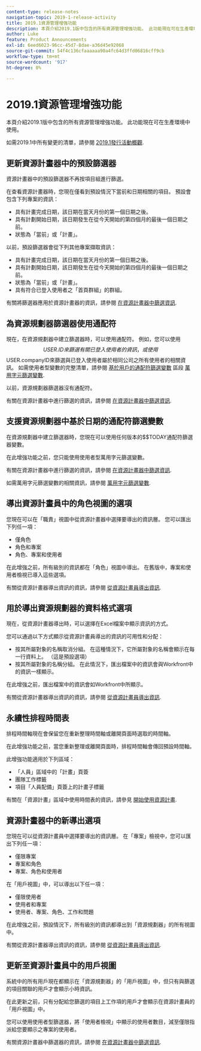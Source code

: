 ```yaml
---
content-type: release-notes
navigation-topic: 2019-1-release-activity
title: 2019.1資源管理增強功能
description: 本頁介紹2019.1版中包含的所有資源管理增強功能。 此功能現在可在生產環境中使用。
author: Luke
feature: Product Announcements
exl-id: 6eed6023-96cc-45d7-8dae-a36d45e92068
source-git-commit: 54f4c136cfaaaaaa90a4fc64d3ffd06816cff9cb
workflow-type: tm+mt
source-wordcount: '917'
ht-degree: 0%

---
```


# 2019.1資源管理增強功能

本頁介紹2019.1版中包含的所有資源管理增強功能。 此功能現在可在生產環境中使用。

如需2019.1中所有變更的清單，請參閱 [2019.1發行活動概觀](../../../../product-announcements/product-releases/quarterly-release-archive/2019.1-release-activity/2019.1-release-activity-overview.md).

## 更新資源計畫器中的預設篩選器

資源計畫器中的預設篩選器不再按項目組進行篩選。

在查看資源計畫器時，您現在僅看到預設情況下當前和日期相關的項目。 預設會包含下列專案的資訊：

* 具有計畫完成日期，該日期在當天月份的第一個日期之後。
* 具有計劃開始日期，該日期發生在從今天開始的第四個月的最後一個日期之前。
* 狀態為「當前」或「計畫」。

以前，預設篩選器會從下列其他專案擷取資訊：

* 具有計畫完成日期，該日期在當天月份的第一個日期之後。
* 具有計劃開始日期，該日期發生在從今天開始的第四個月的最後一個日期之前。
* 狀態為「當前」或「計畫」。
* 具有符合已登入使用者之「首頁群組」的群組。

有關將篩選器應用於資源計畫器的資訊，請參閱 [在資源計畫器中篩選資訊](../../../../resource-mgmt/resource-planning/filter-resource-planner.md).

## 為資源規劃器篩選器使用通配符

現在，在資源規劃器中建立篩選器時，可以使用通配符。 例如，您可以使用$$USER.ID來篩選有關已登入使用者的資訊，或使用$$USER.companyID來篩選與已登入使用者屬於相同公司之所有使用者的相關資訊。 如需使用者型變數的完整清單，請參閱 [基於用戶的通配符篩選變數](../../../../reports-and-dashboards/reports/reporting-elements/understand-wildcard-filter-variables.md#user-based-variables) 區段 [萬用字元篩選變數](../../../../reports-and-dashboards/reports/reporting-elements/understand-wildcard-filter-variables.md).

以前，資源規劃器篩選器沒有通配符。

有關在資源計畫器中進行篩選的資訊，請參閱 [在資源計畫器中篩選資訊](../../../../resource-mgmt/resource-planning/filter-resource-planner.md).

<!--
<iframe class="mt-media" src="assets/290697527?title=0&byline=0&portrait=0" width="640px" height="360px" frameborder="0" allowfullscreen></iframe>
-->

## 支援資源規劃器中基於日期的通配符篩選變數

在資源規劃器中建立篩選器時，您現在可以使用任何版本的$$TODAY通配符篩選器變數。

在此增強功能之前，您只能使用使用者型萬用字元篩選變數。

有關在資源計畫器中進行篩選的資訊，請參閱 [在資源計畫器中篩選資訊](../../../../resource-mgmt/resource-planning/filter-resource-planner.md).

如需萬用字元篩選變數的相關資訊，請參閱 [萬用字元篩選變數](../../../../reports-and-dashboards/reports/reporting-elements/understand-wildcard-filter-variables.md).

## 導出資源計畫員中的角色視圖的選項

您現在可以在「職責」視圖中從資源計畫器中選擇要導出的資訊層。 您可以匯出下列任一項：

* 僅角色
* 角色和專案
* 角色、專案和使用者

在此增強之前，所有級別的資訊都在「角色」視圖中導出。 在舊版中，專案和使用者檢視已導入這些選項。

有關從資源計畫器導出資訊的資訊，請參閱 [從資源計畫員導出資訊](../../../../resource-mgmt/resource-planning/export-resource-planner.md).

## 用於導出資源規劃器的資料格式選項

現在，從資源計畫器導出時，可以選擇在Excel檔案中顯示資訊的方式。

您可以通過以下方式顯示從資源計畫員導出的資訊的可用性和分配：

* 按其所屬對象的名稱取消分組。 在這種情況下，它所屬對象的名稱會顯示在每一行資料上。 （這是預設選項）
* 按其所屬對象的名稱分組。 在此情況下，匯出檔案中的資訊會與Workfront中的資訊一樣顯示。

在此增強之前，匯出檔案中的資訊會如Workfront中所顯示。

有關從資源計畫器導出資訊的資訊，請參閱 [從資源計畫員導出資訊](../../../../resource-mgmt/resource-planning/export-resource-planner.md).

## 永續性排程時間表

排程時間軸現在會保留您在重新整理時間軸或離開頁面時選取的時間軸。

在此增強功能之前，當您重新整理或離開頁面時，排程時間軸會傳回預設時間軸。

此增強功能適用於下列區域：

* 「人員」區域中的「計畫」頁簽
* 團隊工作標籤
* 項目「人員配備」頁簽上的計畫子標籤

有關在「資源計畫」區域中使用時間表的資訊，請參見 [開始使用資源計畫](../../../../resource-mgmt/resource-scheduling/get-started-resource-scheduling.md).

## 資源計畫器中的新導出選項

您現在可以從資源計畫員中選擇要導出的資訊層。 在「專案」檢視中，您可以匯出下列任一項：

* 僅限專案
* 專案和角色
* 專案、角色和使用者

在「用戶視圖」中，可以導出以下任一項：

* 僅限使用者
* 使用者和專案
* 使用者、專案、角色、工作和問題

在此增強之前，預設情況下，所有級別的資訊都導出到「資源規劃器」的所有視圖中。

有關從資源計畫器導出資訊的資訊，請參閱 [從資源計畫員導出資訊](../../../../resource-mgmt/resource-planning/export-resource-planner.md).

## 更新至資源計畫員中的用戶視圖

系統中的所有用戶現在都顯示在「資源規劃器」的「用戶視圖」中，但只有與篩選的項目關聯的用戶才會顯示小時資訊。

在此更新之前，只有分配給您篩選的項目上工作項的用戶才會顯示在資源計畫員的「用戶視圖」中。

您可以使用使用者型篩選器，將「使用者檢視」中顯示的使用者數目，減至僅限指派給您要顯示之專案的使用者。

有關資源計畫器中篩選器的資訊，請參閱 [在資源計畫器中篩選資訊](../../../../resource-mgmt/resource-planning/filter-resource-planner.md).
